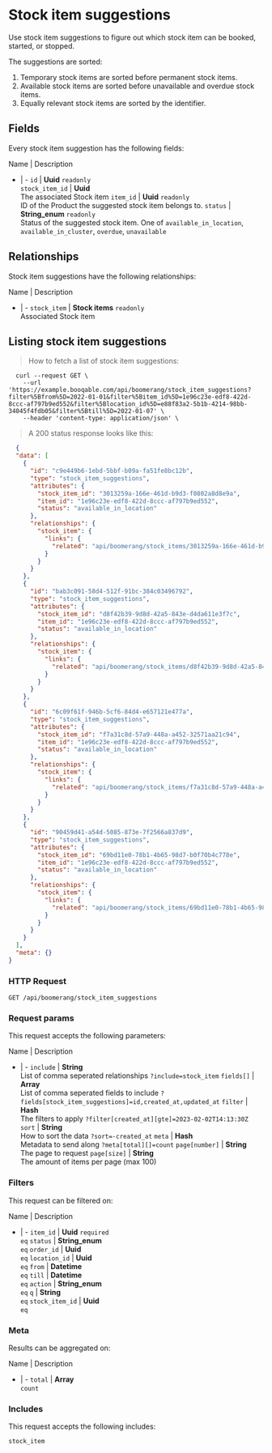 # Stock item suggestions

Use stock item suggestions to figure out which stock item can be booked,
started, or stopped.

The suggestions are sorted:
  1. Temporary stock items are sorted before permanent stock items.
  2. Available stock items are sorted before unavailable and overdue stock items.
  3. Equally relevant stock items are sorted by the identifier.

## Fields
Every stock item suggestion has the following fields:

Name | Description
- | -
`id` | **Uuid** `readonly`<br>
`stock_item_id` | **Uuid** <br>The associated Stock item
`item_id` | **Uuid** `readonly`<br>ID of the Product the suggested stock item belongs to.
`status` | **String_enum** `readonly`<br>Status of the suggested stock item. One of `available_in_location`, `available_in_cluster`, `overdue`, `unavailable` 


## Relationships
Stock item suggestions have the following relationships:

Name | Description
- | -
`stock_item` | **Stock items** `readonly`<br>Associated Stock item


## Listing stock item suggestions



> How to fetch a list of stock item suggestions:

```shell
  curl --request GET \
    --url 'https://example.booqable.com/api/boomerang/stock_item_suggestions?filter%5Bfrom%5D=2022-01-01&filter%5Bitem_id%5D=1e96c23e-edf8-422d-8ccc-af797b9ed552&filter%5Blocation_id%5D=e88f83a2-5b1b-4214-98bb-34045f4fdb05&filter%5Btill%5D=2022-01-07' \
    --header 'content-type: application/json' \
```

> A 200 status response looks like this:

```json
  {
  "data": [
    {
      "id": "c9e449b6-1ebd-5bbf-b09a-fa51fe8bc12b",
      "type": "stock_item_suggestions",
      "attributes": {
        "stock_item_id": "3013259a-166e-461d-b9d3-f0802a8d8e9a",
        "item_id": "1e96c23e-edf8-422d-8ccc-af797b9ed552",
        "status": "available_in_location"
      },
      "relationships": {
        "stock_item": {
          "links": {
            "related": "api/boomerang/stock_items/3013259a-166e-461d-b9d3-f0802a8d8e9a"
          }
        }
      }
    },
    {
      "id": "bab3c091-58d4-512f-91bc-384c03496792",
      "type": "stock_item_suggestions",
      "attributes": {
        "stock_item_id": "d8f42b39-9d8d-42a5-843e-d4da611e3f7c",
        "item_id": "1e96c23e-edf8-422d-8ccc-af797b9ed552",
        "status": "available_in_location"
      },
      "relationships": {
        "stock_item": {
          "links": {
            "related": "api/boomerang/stock_items/d8f42b39-9d8d-42a5-843e-d4da611e3f7c"
          }
        }
      }
    },
    {
      "id": "6c09f61f-946b-5cf6-84d4-e657121e477a",
      "type": "stock_item_suggestions",
      "attributes": {
        "stock_item_id": "f7a31c8d-57a9-448a-a452-32571aa21c94",
        "item_id": "1e96c23e-edf8-422d-8ccc-af797b9ed552",
        "status": "available_in_location"
      },
      "relationships": {
        "stock_item": {
          "links": {
            "related": "api/boomerang/stock_items/f7a31c8d-57a9-448a-a452-32571aa21c94"
          }
        }
      }
    },
    {
      "id": "90459d41-a54d-5085-873e-7f2566a837d9",
      "type": "stock_item_suggestions",
      "attributes": {
        "stock_item_id": "69bd11e0-78b1-4b65-98d7-b0f70b4c778e",
        "item_id": "1e96c23e-edf8-422d-8ccc-af797b9ed552",
        "status": "available_in_location"
      },
      "relationships": {
        "stock_item": {
          "links": {
            "related": "api/boomerang/stock_items/69bd11e0-78b1-4b65-98d7-b0f70b4c778e"
          }
        }
      }
    }
  ],
  "meta": {}
}
```

### HTTP Request

`GET /api/boomerang/stock_item_suggestions`

### Request params

This request accepts the following parameters:

Name | Description
- | -
`include` | **String** <br>List of comma seperated relationships `?include=stock_item`
`fields[]` | **Array** <br>List of comma seperated fields to include `?fields[stock_item_suggestions]=id,created_at,updated_at`
`filter` | **Hash** <br>The filters to apply `?filter[created_at][gte]=2023-02-02T14:13:30Z`
`sort` | **String** <br>How to sort the data `?sort=-created_at`
`meta` | **Hash** <br>Metadata to send along `?meta[total][]=count`
`page[number]` | **String** <br>The page to request
`page[size]` | **String** <br>The amount of items per page (max 100)


### Filters

This request can be filtered on:

Name | Description
- | -
`item_id` | **Uuid** `required`<br>`eq`
`status` | **String_enum** <br>`eq`
`order_id` | **Uuid** <br>`eq`
`location_id` | **Uuid** <br>`eq`
`from` | **Datetime** <br>`eq`
`till` | **Datetime** <br>`eq`
`action` | **String_enum** <br>`eq`
`q` | **String** <br>`eq`
`stock_item_id` | **Uuid** <br>`eq`


### Meta

Results can be aggregated on:

Name | Description
- | -
`total` | **Array** <br>`count`


### Includes

This request accepts the following includes:

`stock_item`





